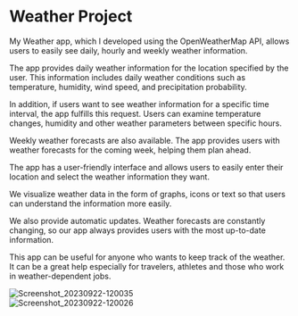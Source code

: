 # Weather Project

My Weather app, which I developed using the OpenWeatherMap API, allows users to easily see daily, hourly and weekly weather information.

The app provides daily weather information for the location specified by the user. This information includes daily weather conditions such as temperature, humidity, wind speed, and precipitation probability.

In addition, if users want to see weather information for a specific time interval, the app fulfills this request. Users can examine temperature changes, humidity and other weather parameters between specific hours.

Weekly weather forecasts are also available. The app provides users with weather forecasts for the coming week, helping them plan ahead.

The app has a user-friendly interface and allows users to easily enter their location and select the weather information they want.

We visualize weather data in the form of graphs, icons or text so that users can understand the information more easily.

We also provide automatic updates. Weather forecasts are constantly changing, so our app always provides users with the most up-to-date information.

This app can be useful for anyone who wants to keep track of the weather. It can be a great help especially for travelers, athletes and those who work in weather-dependent jobs.

![Screenshot_20230922-120035](https://github.com/Cansalik/Weather_App/assets/84234525/d0ba08a9-155b-4bc3-831f-f0693230673f)  &nbsp;&nbsp;&nbsp;&nbsp;&nbsp; &nbsp;&nbsp;&nbsp;&nbsp;&nbsp; &nbsp;&nbsp;&nbsp;&nbsp;&nbsp; &nbsp;&nbsp;&nbsp;&nbsp;&nbsp; &nbsp;&nbsp;&nbsp;&nbsp;&nbsp; &nbsp;&nbsp;&nbsp;&nbsp;&nbsp; &nbsp;&nbsp;&nbsp;&nbsp;&nbsp; &nbsp;&nbsp;&nbsp;&nbsp;&nbsp; &nbsp;&nbsp;&nbsp;&nbsp;&nbsp;&nbsp;&nbsp;&nbsp;&nbsp;&nbsp; ![Screenshot_20230922-120026](https://github.com/Cansalik/Weather_App/assets/84234525/4369f1e0-2779-4a33-82b4-7d33b01ee8fb)

